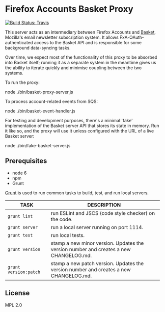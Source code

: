 # Firefox Accounts Basket Proxy

[![Build Status: Travis](https://travis-ci.org/mozilla/fxa-basket-proxy.svg?branch=master)](https://travis-ci.org/mozilla/fxa-basket-proxy)

This server acts as an intermediary between Firefox Accounts and
[Basket](http://basket.readthedocs.org/en/latest/), Mozilla's email newsletter
subscription system. It allows FxA-OAuth-authenticated access to the Basket API
and is responsible for some background data-syncing tasks.

Over time, we expect most of the functionality of this proxy to be absorbed
into Basket itself; running it as a separate system in the meantime gives us
the ability to iterate quickly and minimise coupling between the two systems.

To run the proxy:

node ./bin/basket-proxy-server.js

To process account-related events from SQS:

node ./bin/basket-event-handler.js

For testing and development purposes, there's a minimal 'fake' implementation
of the Basket server API that stores its state in memory. Run it like so,
and the proxy will use it unless configured with the URL of a live Basket
server:

node ./bin/fake-basket-server.js

## Prerequisites

- node 6
- npm
- Grunt

[Grunt](http://gruntjs.com/) is used to run common tasks to build, test, and run local servers.

| TASK                  | DESCRIPTION                                                                           |
| --------------------- | ------------------------------------------------------------------------------------- |
| `grunt lint`          | run ESLint and JSCS (code style checker) on the code.                                 |
| `grunt server`        | run a local server running on port 1114.                                              |
| `grunt test`          | run local tests.                                                                      |
| `grunt version`       | stamp a new minor version. Updates the version number and creates a new CHANGELOG.md. |
| `grunt version:patch` | stamp a new patch version. Updates the version number and creates a new CHANGELOG.md. |

## License

MPL 2.0
